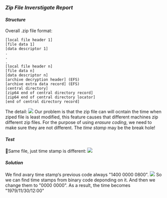 ### *Zip File Inverstigate Report*

#### *Structure*
Overall .zip file format:

    [local file header 1]
    [file data 1]
    [data descriptor 1]
    . 
    .
    .
    [local file header n]
    [file data n]
    [data descriptor n]
    [archive decryption header] (EFS)
    [archive extra data record] (EFS)
    [central directory]
    [zip64 end of central directory record]
    [zip64 end of central directory locator] 
    [end of central directory record]

The detail:
![](/pic/zip02.png)
Our problem is that the zip file can will ocntain the time when ziped file is least modified, this feature causes that different machines zip different zip files. For the purpose of using *erasure coding*, we need to make sure they are not different. The *time stamp* may be the break hole!
#### *Test*
Same file, just time stamp is different:
![](/pic/zip03.png)
#### *Solution*
We find avary time stamp‘s previous code always "1400 0000 0800".
![](/pic/zip01.png)
So we can find time stamps from binary code deponding on it. And then we change them to "0000 0000".
As a result, the time becomes "1979/11/30/12:00"